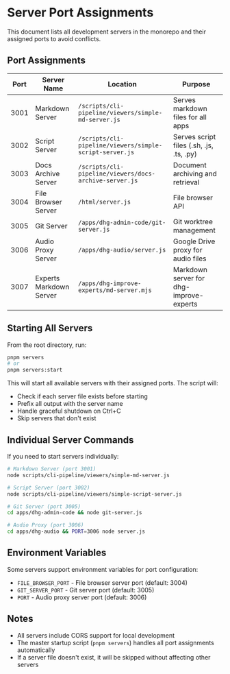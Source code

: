 # Server Port Assignments

This document lists all development servers in the monorepo and their assigned ports to avoid conflicts.

## Port Assignments

| Port | Server Name | Location | Purpose |
|------|-------------|----------|---------|
| 3001 | Markdown Server | `/scripts/cli-pipeline/viewers/simple-md-server.js` | Serves markdown files for all apps |
| 3002 | Script Server | `/scripts/cli-pipeline/viewers/simple-script-server.js` | Serves script files (.sh, .js, .ts, .py) |
| 3003 | Docs Archive Server | `/scripts/cli-pipeline/viewers/docs-archive-server.js` | Document archiving and retrieval |
| 3004 | File Browser Server | `/html/server.js` | File browser API |
| 3005 | Git Server | `/apps/dhg-admin-code/git-server.js` | Git worktree management |
| 3006 | Audio Proxy Server | `/apps/dhg-audio/server.js` | Google Drive proxy for audio files |
| 3007 | Experts Markdown Server | `/apps/dhg-improve-experts/md-server.mjs` | Markdown server for dhg-improve-experts |

## Starting All Servers

From the root directory, run:

```bash
pnpm servers
# or
pnpm servers:start
```

This will start all available servers with their assigned ports. The script will:
- Check if each server file exists before starting
- Prefix all output with the server name
- Handle graceful shutdown on Ctrl+C
- Skip servers that don't exist

## Individual Server Commands

If you need to start servers individually:

```bash
# Markdown Server (port 3001)
node scripts/cli-pipeline/viewers/simple-md-server.js

# Script Server (port 3002)
node scripts/cli-pipeline/viewers/simple-script-server.js

# Git Server (port 3005)
cd apps/dhg-admin-code && node git-server.js

# Audio Proxy (port 3006)
cd apps/dhg-audio && PORT=3006 node server.js
```

## Environment Variables

Some servers support environment variables for port configuration:
- `FILE_BROWSER_PORT` - File browser server port (default: 3004)
- `GIT_SERVER_PORT` - Git server port (default: 3005)
- `PORT` - Audio proxy server port (default: 3006)

## Notes

- All servers include CORS support for local development
- The master startup script (`pnpm servers`) handles all port assignments automatically
- If a server file doesn't exist, it will be skipped without affecting other servers